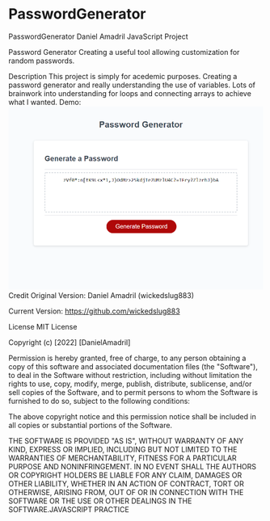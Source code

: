 # PasswordGenerator
 PasswordGenerator
Daniel Amadril JavaScript Project

Password Generator
Creating a useful tool allowing customization for random passwords.

Description
This project is simply for acedemic purposes. Creating a password generator and really understanding the use of variables. Lots of brainwork into understanding for loops and connecting arrays to achieve what I wanted. 
Demo:
<img src="assets/readmeDEMO.png">
Credit
Original Version: Daniel Amadril (wickedslug883)

Current Version: https://github.com/wickedslug883

License
MIT License

Copyright (c) [2022] [DanielAmadril]

Permission is hereby granted, free of charge, to any person obtaining a copy of this software and associated documentation files (the "Software"), to deal in the Software without restriction, including without limitation the rights to use, copy, modify, merge, publish, distribute, sublicense, and/or sell copies of the Software, and to permit persons to whom the Software is furnished to do so, subject to the following conditions:

The above copyright notice and this permission notice shall be included in all copies or substantial portions of the Software.

THE SOFTWARE IS PROVIDED "AS IS", WITHOUT WARRANTY OF ANY KIND, EXPRESS OR IMPLIED, INCLUDING BUT NOT LIMITED TO THE WARRANTIES OF MERCHANTABILITY, FITNESS FOR A PARTICULAR PURPOSE AND NONINFRINGEMENT. IN NO EVENT SHALL THE AUTHORS OR COPYRIGHT HOLDERS BE LIABLE FOR ANY CLAIM, DAMAGES OR OTHER LIABILITY, WHETHER IN AN ACTION OF CONTRACT, TORT OR OTHERWISE, ARISING FROM, OUT OF OR IN CONNECTION WITH THE SOFTWARE OR THE USE OR OTHER DEALINGS IN THE SOFTWARE.JAVASCRIPT PRACTICE
